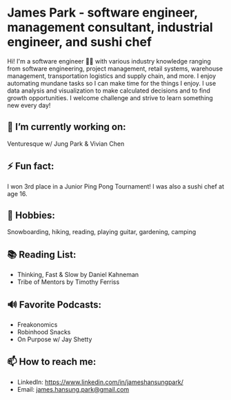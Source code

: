 # James Park - software engineer, management consultant, industrial engineer, and sushi chef
Hi! I'm a software engineer 👨‍💻 with various industry knowledge ranging from software engineering, project management, retail systems, warehouse management, transportation logistics and supply chain, and more. I enjoy automating mundane tasks so I can make time for the things I enjoy. I use data analysis and visualization to make calculated decisions and to find growth opportunities. I welcome challenge and strive to learn something new every day! 

## 🔭 I’m currently working on:
Venturesque w/ Jung Park & Vivian Chen

## ⚡ Fun fact:
I won 3rd place in a Junior Ping Pong Tournament! I was also a sushi chef at age 16.

## 🎨 Hobbies:
Snowboarding, hiking, reading, playing guitar, gardening, camping

## 📚 Reading List:
* Thinking, Fast & Slow by Daniel Kahneman
* Tribe of Mentors by Timothy Ferriss

## 🔊 Favorite Podcasts:
* Freakonomics
* Robinhood Snacks
* On Purpose w/ Jay Shetty

## 📫 How to reach me:
- LinkedIn: https://www.linkedin.com/in/jameshansungpark/
- Email: james.hansung.park@gmail.com

<!--
**jamhanpar/jamhanpar** is a ✨ _special_ ✨ repository because its `README.md` (this file) appears on your GitHub profile.

Here are some ideas to get you started:

- 🔭 I’m currently working on ...
- 🌱 I’m currently learning ...
- 👯 I’m looking to collaborate on ...
- 🤔 I’m looking for help with ...
- 💬 Ask me about ...
- 📫 How to reach me: ...
- 😄 Pronouns: ...
- ⚡ Fun fact: ...
-->
